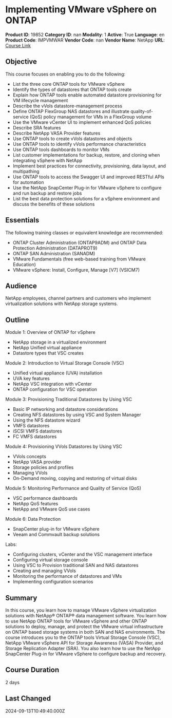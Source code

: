 # Implementing VMware vSphere on ONTAP

**Product ID**: 19852
**Category ID**: nan
**Modality**: 1
**Active**: True
**Language**: en
**Product Code**: IMPVMWAR
**Vendor Code**: nan
**Vendor Name**: NetApp
**URL**: [Course Link](https://www.fastlaneus.com/course/netapp-impvmwar)

## Objective
This course focuses on enabling you to do the following:



- List the three core ONTAP tools for VMware vSphere
- Identify the types of datastores that ONTAP tools create
- Explain how ONTAP tools enable automated datastore provisioning for VM lifecycle management
- Describe the vVols datastore-management process
- Define ONTAP FlexGroup NAS datastores and illustrate quality-of-service (QoS) policy management for VMs in a FlexGroup volume
- Use the VMware vCenter UI to implement enhanced QoS policies
- Describe SRA features
- Describe NetApp VASA Provider features
- Use ONTAP tools to create vVols datastores and objects
- Use ONTAP tools to identify vVols performance characteristics
- Use ONTAP tools dashboards to monitor VMs
- List customer implementations for backup, restore, and cloning when integrating vSphere with NetApp
- Implement best practices for connectivity, provisioning, data layout, and multipathing
- Use ONTAP tools to access the Swagger UI and improved RESTful APIs for automation
- Use the NetApp SnapCenter Plug-in for VMware vSphere to configure and run backup and restore jobs
- List the best data protection solutions for a vSphere environment and discuss the benefits of these solutions

## Essentials
The following training classes or equivalent knowledge are recommended: 


- ONTAP Cluster Administration (ONTAP9ADM) and ONTAP Data Protection Administration (DATAPROT9)
- ONTAP SAN Administration (SANADM)
- VMware Fundamentals (free web-based training from VMware Education)
- VMware vSphere: Install, Configure, Manage [V7] (VSICM7)

## Audience
NetApp employees, channel partners and customers who implement virtualization solutions with NetApp storage systems.

## Outline
Module 1: Overview of ONTAP for vSphere


- NetApp storage in a virtualized environment
- NetApp Unified virtual appliance
- Datastore types that VSC creates

Module 2: Introduction to Virtual Storage Console (VSC)


- Unified virtual appliance (UVA) installation
- UVA key features
- NetApp VSC integration with vCenter
- ONTAP configuration for VSC operation

Module 3: Provisioning Traditional Datastores by Using VSC


- Basic IP networking and datastore considerations
- Creating NFS datastores by using VSC and System Manager
- Using the NFS datastore wizard
- VMFS datastores
- iSCSI VMFS datastores
- FC VMFS datastores

Module 4: Provisioning VVols Datastores by Using VSC


- VVols concepts
- NetApp VASA provider
- Storage policies and profiles
- Managing VVols
- On-Demand moving, copying and restoring of virtual disks

Module 5: Monitoring Performance and Quality of Service (QoS)


- VSC performance dashboards
- NetApp QoS features
- NetApp and VMware QoS use cases

Module 6: Data Protection


- SnapCenter plug-in for VMware vSphere
- Veeam and Commvault backup solutions

Labs: 


- Configuring clusters, vCenter and the VSC management interface
- Configuring virtual storage console
- Using VSC to Provision traditional SAN and NAS datastores
- Creating and managing VVols
- Monitoring the performance of datastores and VMs
- Implementing configuration scenarios

## Summary
In this course, you learn how to manage VMware vSphere virtualization solutions with NetApp® ONTAP® data management software. You learn how to use NetApp ONTAP tools for VMware vSphere and other ONTAP solutions to deploy, manage, and protect the VMware virtual infrastructure on ONTAP based storage systems in both SAN and NAS environments. The course introduces you to the ONTAP tools Virtual Storage Console (VSC), NetApp VMware vSphere API for Storage Awareness (VASA) Provider, and Storage Replication Adapter (SRA). You also learn how to use the NetApp SnapCenter Plug-in for VMware vSphere to configure backup and recovery.

## Course Duration
2 days

## Last Changed
2024-09-13T10:49:40.000Z
